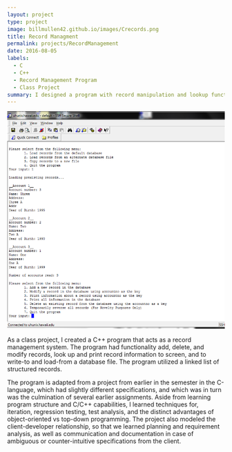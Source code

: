 ```yaml
---
layout: project
type: project
image: billmullen42.github.io/images/Crecords.png
title: Record Managment
permalink: projects/RecordManagement
date: 2016-08-05
labels:
  - C
  - C++
  - Record Management Program
  - Class Project
summary: I designed a program with record manipulation and lookup functionality in C++.
---
```


<img class="ui medium right floated rounded image" src="/images/Crecords.png">

As a class project, I created a C++ program that acts as a record management system. The program had functionality add, delete, and modify records, look up and print record information to screen, and to write-to and load-from a database file. The program utilized a linked list of structured records.

The program is adapted from a project from earlier in the semester in the C-language, which had slightly different specifications, and which was in turn was the culmination of several earlier assignments. Aside from learning program structure and C/C++ capabilities, I learned techniques for, iteration, regression testing, test analysis, and the distinct advantages of object-oriented vs top-down programming. The project also modeled the client-developer relationship, so that we learned planning and requirement analysis, as well as communication and documentation in case of ambiguous or counter-intuitive specifications from the client.
